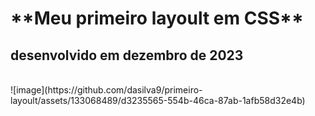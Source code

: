 <H1> **Meu primeiro layoult em CSS** </H1>
<H2> desenvolvido em dezembro de 2023 </H2>
<BR>
![image](https://github.com/dasilva9/primeiro-layoult/assets/133068489/d3235565-554b-46ca-87ab-1afb58d32e4b)

